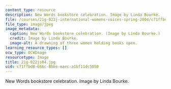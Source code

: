 ```yaml
---
content_type: resource
description: New Words bookstore celebration. Image by Linda Bourke.
file: /courses/21g-022j-international-womens-voices-spring-2004/c71ffbd8666c8bbeeaeca1bf11dc5050_21g-022js04.jpg
file_type: image/jpeg
image_metadata:
  caption: New Words bookstore celebration. (Image by Linda Bourke.)
  credit: Image by Linda Bourke.
  image-alt: A drawning of three women holding books open.
learning_resource_types: []
ocw_type: OCWImage
resourcetype: Image
title: 21g-022js04.jpg
uid: c71ffbd8-666c-8bbe-eaec-a1bf11dc5050
---
```

New Words bookstore celebration. Image by Linda Bourke.

